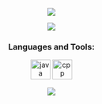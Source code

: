 <div id="title" align=center>
  
  ![][github-sub-title:img]
  
  ![](https://img.shields.io/badge/email-cy.arctique@gmail.com-blue)
  
  <h3 align="center">Languages and Tools:</h3>
  <p align="center"> 
    <!-- https://devicon.dev/ -->
<!--     <img src="https://cdn.jsdelivr.net/gh/devicons/devicon@latest/icons/c/c-original.svg" alt="c" width="40" height="40" /> -->
    <img src="https://cdn.jsdelivr.net/gh/devicons/devicon@latest/icons/java/java-original.svg" alt="java" width="40" height="40" /> 
    <img src="https://cdn.jsdelivr.net/gh/devicons/devicon@latest/icons/cplusplus/cplusplus-plain.svg" alt="cpp" width="40" height="40" />
<!--     <img src="https://cdn.jsdelivr.net/gh/devicons/devicon@latest/icons/rust/rust-original.svg" alt="rust" width="40" height="40" />  -->
<!--     <img src="https://cdn.jsdelivr.net/gh/devicons/devicon@latest/icons/zig/zig-original.svg" alt="zig" width="40" height="40" /> -->
<!--     <img src="https://cdn.jsdelivr.net/gh/devicons/devicon@latest/icons/csharp/csharp-original.svg" alt="csharp" width="40" height="40" /> -->
    
  </p>

  <!-- ![Anurag's GitHub stats](https://github-readme-stats.vercel.app/api?username=cy-arctique&show_icons=true&theme=radical) -->

  ![](https://img.shields.io/badge/现代-攻城狮-red) 
  
</div>

[github-sub-title:img]: https://readme-typing-svg.herokuapp.com?font=Courgette&size=24&pause=1000&color=DC4CFF&center=true&vCenter=true&random=true&width=435&lines=Arctique
